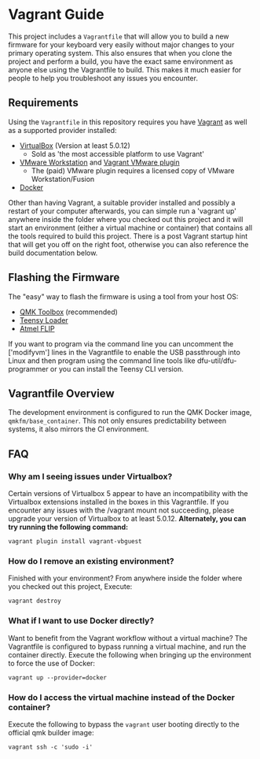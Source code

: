 # Vagrant Guide

This project includes a `Vagrantfile` that will allow you to build a new firmware for your keyboard very easily without major changes to your primary operating system. This also ensures that when you clone the project and perform a build, you have the exact same environment as anyone else using the Vagrantfile to build. This makes it much easier for people to help you troubleshoot any issues you encounter.

## Requirements

Using the `Vagrantfile` in this repository requires you have [Vagrant](http://www.vagrantup.com/) as well as a supported provider installed:

* [VirtualBox](https://www.virtualbox.org/) \(Version at least 5.0.12\)
  * Sold as 'the most accessible platform to use Vagrant'
* [VMware Workstation](https://www.vmware.com/products/workstation) and [Vagrant VMware plugin](http://www.vagrantup.com/vmware)
  * The \(paid\) VMware plugin requires a licensed copy of VMware Workstation/Fusion
* [Docker](https://www.docker.com/)

Other than having Vagrant, a suitable provider installed and possibly a restart of your computer afterwards, you can simple run a 'vagrant up' anywhere inside the folder where you checked out this project and it will start an environment \(either a virtual machine or container\) that contains all the tools required to build this project. There is a post Vagrant startup hint that will get you off on the right foot, otherwise you can also reference the build documentation below.

## Flashing the Firmware

The "easy" way to flash the firmware is using a tool from your host OS:

* [QMK Toolbox](https://github.com/qmk/qmk_toolbox) \(recommended\)
* [Teensy Loader](https://www.pjrc.com/teensy/loader.html)
* [Atmel FLIP](http://www.atmel.com/tools/flip.aspx)

If you want to program via the command line you can uncomment the \['modifyvm'\] lines in the Vagrantfile to enable the USB passthrough into Linux and then program using the command line tools like dfu-util/dfu-programmer or you can install the Teensy CLI version.

## Vagrantfile Overview

The development environment is configured to run the QMK Docker image, `qmkfm/base_container`. This not only ensures predictability between systems, it also mirrors the CI environment.

## FAQ

### Why am I seeing issues under Virtualbox?

Certain versions of Virtualbox 5 appear to have an incompatibility with the Virtualbox extensions installed in the boxes in this Vagrantfile. If you encounter any issues with the /vagrant mount not succeeding, please upgrade your version of Virtualbox to at least 5.0.12. **Alternately, you can try running the following command:**

```text
vagrant plugin install vagrant-vbguest
```

### How do I remove an existing environment?

Finished with your environment? From anywhere inside the folder where you checked out this project, Execute:

```text
vagrant destroy
```

### What if I want to use Docker directly?

Want to benefit from the Vagrant workflow without a virtual machine? The Vagrantfile is configured to bypass running a virtual machine, and run the container directly. Execute the following when bringing up the environment to force the use of Docker:

```text
vagrant up --provider=docker
```

### How do I access the virtual machine instead of the Docker container?

Execute the following to bypass the `vagrant` user booting directly to the official qmk builder image:

```text
vagrant ssh -c 'sudo -i'
```

